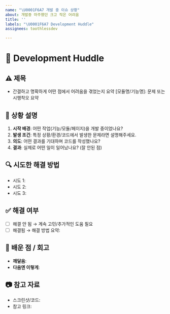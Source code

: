 ```yaml
---
name: "\U0001F6A7 개발 중 이슈 상황"
about: 개발중 마주했던 크고 작은 어려움
title: ''
labels: "\U0001F6A7 Development Huddle"
assignees: toothlessdev

---
```


# 🚧 Development Huddle

## ⚠️ 제목
- 간결하고 명확하게 어떤 점에서 어려움을 겪었는지 요약
[모듈명/기능명]: 문제 또는 시행착오 요약

## 📝 상황 설명
<!-- 어떤 상황에서 문제가 발생했는지 적어주세요 -->
1. **시작 배경**: 어떤 작업(기능/모듈/페이지)을 개발 중이었나요?
2. **발생 조건**: 특정 상황/환경/코드에서 발생한 문제라면 설명해주세요.
3. **의도**: 어떤 결과를 기대하며 코드를 작성했나요?
4. **결과**: 실제로 어떤 일이 일어났나요? (잘 안된 점)

## 🔍 시도한 해결 방법
<!-- 문제를 해결하려고 어떤 시도를 했는지 상세히 적어주세요 -->
- 시도 1:
- 시도 2:
- 시도 3:

## ✅ 해결 여부
<!-- 문제가 해결됐는지 여부를 적고, 해결된 경우 어떻게 해결했는지 정리 -->
- [ ] 해결 안 됨 → 계속 고민/추가적인 도움 필요
- [ ] 해결됨 → 해결 방법 요약:

## 🌟 배운 점 / 회고
<!-- 이번 경험을 통해 배운 점, 느낀 점, 나중에 참고할 점을 적어주세요 -->
- **깨달음**: 
- **다음엔 이렇게**:

## 📷 참고 자료
<!-- 관련 스크린샷, 코드 스니펫, 참고한 문서/링크를 첨부해주세요 -->
- 스크린샷/코드:
- 참고 링크:
